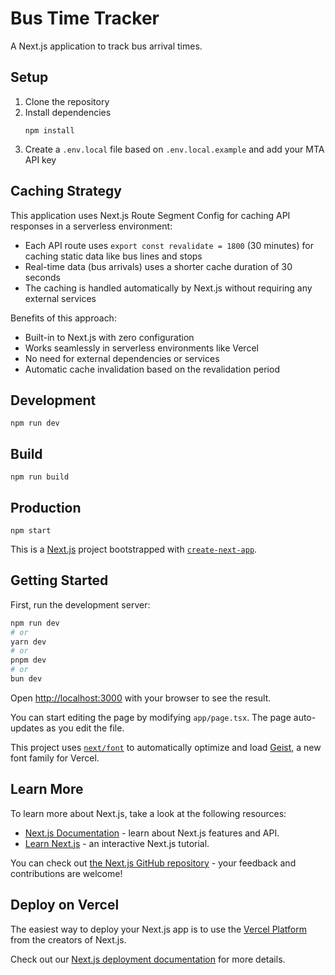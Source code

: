 # Bus Time Tracker

A Next.js application to track bus arrival times.

## Setup

1. Clone the repository
2. Install dependencies
   ```
   npm install
   ```
3. Create a `.env.local` file based on `.env.local.example` and add your MTA API key

## Caching Strategy

This application uses Next.js Route Segment Config for caching API responses in a serverless environment:

- Each API route uses `export const revalidate = 1800` (30 minutes) for caching static data like bus lines and stops
- Real-time data (bus arrivals) uses a shorter cache duration of 30 seconds
- The caching is handled automatically by Next.js without requiring any external services

Benefits of this approach:
- Built-in to Next.js with zero configuration
- Works seamlessly in serverless environments like Vercel
- No need for external dependencies or services
- Automatic cache invalidation based on the revalidation period

## Development

```
npm run dev
```

## Build

```
npm run build
```

## Production

```
npm start
```

This is a [Next.js](https://nextjs.org) project bootstrapped with [`create-next-app`](https://nextjs.org/docs/app/api-reference/cli/create-next-app).

## Getting Started

First, run the development server:

```bash
npm run dev
# or
yarn dev
# or
pnpm dev
# or
bun dev
```

Open [http://localhost:3000](http://localhost:3000) with your browser to see the result.

You can start editing the page by modifying `app/page.tsx`. The page auto-updates as you edit the file.

This project uses [`next/font`](https://nextjs.org/docs/app/building-your-application/optimizing/fonts) to automatically optimize and load [Geist](https://vercel.com/font), a new font family for Vercel.

## Learn More

To learn more about Next.js, take a look at the following resources:

- [Next.js Documentation](https://nextjs.org/docs) - learn about Next.js features and API.
- [Learn Next.js](https://nextjs.org/learn) - an interactive Next.js tutorial.

You can check out [the Next.js GitHub repository](https://github.com/vercel/next.js) - your feedback and contributions are welcome!

## Deploy on Vercel

The easiest way to deploy your Next.js app is to use the [Vercel Platform](https://vercel.com/new?utm_medium=default-template&filter=next.js&utm_source=create-next-app&utm_campaign=create-next-app-readme) from the creators of Next.js.

Check out our [Next.js deployment documentation](https://nextjs.org/docs/app/building-your-application/deploying) for more details.
